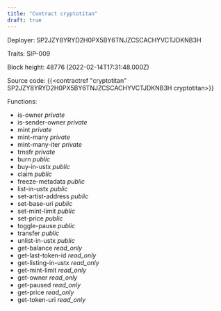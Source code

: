 ```yaml
---
title: "Contract cryptotitan"
draft: true
---
```

Deployer: SP2JZY8YRYD2H0PX5BY6TNJZCSCACHYVCTJDKNB3H

Traits:
SIP-009 



Block height: 48776 (2022-02-14T17:31:48.000Z)

Source code: {{<contractref "cryptotitan" SP2JZY8YRYD2H0PX5BY6TNJZCSCACHYVCTJDKNB3H cryptotitan>}}

Functions:

* is-owner _private_
* is-sender-owner _private_
* mint _private_
* mint-many _private_
* mint-many-iter _private_
* trnsfr _private_
* burn _public_
* buy-in-ustx _public_
* claim _public_
* freeze-metadata _public_
* list-in-ustx _public_
* set-artist-address _public_
* set-base-uri _public_
* set-mint-limit _public_
* set-price _public_
* toggle-pause _public_
* transfer _public_
* unlist-in-ustx _public_
* get-balance _read_only_
* get-last-token-id _read_only_
* get-listing-in-ustx _read_only_
* get-mint-limit _read_only_
* get-owner _read_only_
* get-paused _read_only_
* get-price _read_only_
* get-token-uri _read_only_
